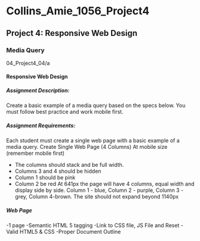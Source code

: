 # Collins_Amie_1056_Project4
## Project 4: Responsive Web Design
### Media Query
04_Project4_04/a
#### Responsive Web Design
##### Assignment Description:
Create a basic example of a media query based on the specs below. You must
follow best practice and work mobile first.
##### Assignment Requirements:
Each student must create a single web page with a basic example of a media
query.
Create Single Web Page (4 Columns)
At mobile size (remember mobile first)
* The columns should stack and be full width.
* Columns 3 and 4 should be hidden
* Column 1 should be pink
*  Column 2 be red
At 641px the page will have
4 columns, equal width and display side by side.
Column 1 - blue, Column 2 - purple, Column 3 - grey, Column 4-brown.
The site should not expand beyond 1140px
##### Web Page
-1 page
-Semantic HTML 5 tagging
-Link to CSS file, JS File and Reset
-Valid HTML5 & CSS
-Proper Document Outline 
